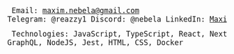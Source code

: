 <big><pre>
Email: maxim.nebela@gmail.com
Telegram: @reazzy1
Discord: @nebela
LinkedIn: [Maxim Nebela](https://www.linkedin.com/in/maxim-nebela/)
</pre></big>

<big><pre>
Technologies:
JavaScript, TypeScript, React, NextJS, GraphQL, NodeJS, Jest, HTML, CSS, Docker
</pre></big>
